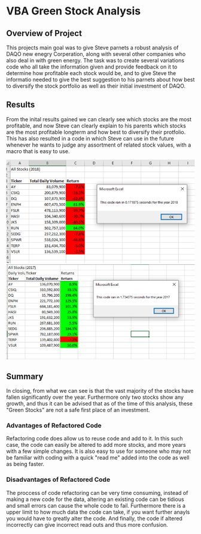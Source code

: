 # VBA Green Stock Analysis

## Overview of Project

This projects main goal was to give Steve parnets a robust analysis of  DAQO new enegry Corperation, along with several other companies who also deal in with green energy. The task was to create several variations code who all take the information given and provide feedback on it to determine how profitable each stock would be, and to give Steve the informatio needed to give the best suggestion to his parnets about how best to diversify the stock portfolio as well as their initial investment of DAQO.

## Results

From the inital results gained we can clearly see which stocks are the most profitable, and now Steve can clearly explain to his parents which stocks are the most profitable longterm and how best to diversify their protfolio. This has also resulted in a code in which Steve can use in the future whenever he wants to judge any assortment of related stock values, with a macro that is easy to use. 

<img src = "Images/asg02.1.png">

<img src = "Images/asg02.png">

## Summary 

In closing, from what we can see is that the vast majority of the stocks have fallen significantly over the year. Furthermore only two stocks show any growth, and thus it can be advised that as of the time of this analysis, these "Green Stocks" are not a safe first place of an investment. 

### Advantages of Refactored Code

Refactoring code does allow us to reuse code and add to it. In this such case, the code can easily be altered to add more stocks, and more years with a few simple changes. It is also easy to use for someone who may not be familiar with coding with a quick "read me" added into the code as well as being faster.

### Disadvantages of Refactored Code

The proccess of code refactoring can be very time consuming, instead of making a new code for the data, altering an existing code can be tidious and small errors can cause the whole code to fail. Furthermore there is a upper limit to how much data the code can take, if you want further anayls you would have to greatly alter the code. And finally, the code if altered incorrectly can give incorrect read outs and thus more confusion.
